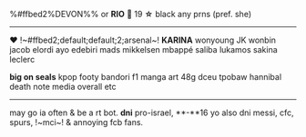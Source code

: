 %#ffbed2%DEVON%% or **RIO** 🪼
19 **☆** black any prns (pref. she)
***
♥ !~#ffbed2;default;default;2;arsenal~! **KARINA** wonyoung JK wonbin 
jacob elordi ayo edebiri mads mikkelsen
mbappé saliba lukamos sakina leclerc

**big on seals** kpop footy bandori f1 manga art 48g dceu tpobaw hannibal death note media overall etc
***
may go ia often & be a rt bot. **dni** pro-israel, **-**16 yo 
also dni messi, cfc, spurs, !~mci~! & annoying fcb fans.